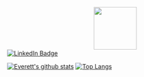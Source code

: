 <div id="header" align="center">
  <img src="https://media.giphy.com/media/M9gbBd9nbDrOTu1Mqx/giphy.gif" width="100"/>
</div>

<div id="badges">
  <a href="https://www.linkedin.com/in/everett-badeaux-2241721b0/">
    <img src="https://img.shields.io/badge/LinkedIn-blue?style=for-the-badge&logo=linkedin&logoColor=white" alt="LinkedIn Badge"/>
  </a>
</div>


[![Everett's github stats](https://github-readme-stats.vercel.app/api?username=ecbadeaux)](https://github.com/anuraghazra/github-readme-stats)
[![Top Langs](https://github-readme-stats.vercel.app/api/top-langs/?username=ecbadeaux&layout=compact)](https://github.com/anuraghazra/github-readme-stats)